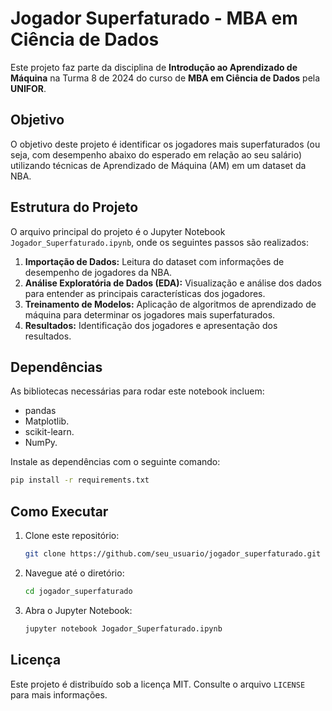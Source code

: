 # Jogador Superfaturado - MBA em Ciência de Dados

Este projeto faz parte da disciplina de **Introdução ao Aprendizado de Máquina** na Turma 8 de 2024 do curso de **MBA em Ciência de Dados** pela **UNIFOR**.

## Objetivo

O objetivo deste projeto é identificar os jogadores mais superfaturados (ou seja, com desempenho abaixo do esperado em relação ao seu salário) utilizando técnicas de Aprendizado de Máquina (AM) em um dataset da NBA.

## Estrutura do Projeto

O arquivo principal do projeto é o Jupyter Notebook `Jogador_Superfaturado.ipynb`, onde os seguintes passos são realizados:

1. **Importação de Dados:** Leitura do dataset com informações de desempenho de jogadores da NBA.
2. **Análise Exploratória de Dados (EDA):** Visualização e análise dos dados para entender as principais características dos jogadores.
3. **Treinamento de Modelos:** Aplicação de algoritmos de aprendizado de máquina para determinar os jogadores mais superfaturados.
4. **Resultados:** Identificação dos jogadores e apresentação dos resultados.

## Dependências

As bibliotecas necessárias para rodar este notebook incluem:

- pandas
- Matplotlib.
- scikit-learn.
- NumPy.

Instale as dependências com o seguinte comando:

```bash
pip install -r requirements.txt
```

## Como Executar

1. Clone este repositório:
   ```bash
   git clone https://github.com/seu_usuario/jogador_superfaturado.git
   ```
2. Navegue até o diretório:
   ```bash
   cd jogador_superfaturado
   ```
3. Abra o Jupyter Notebook:
   ```bash
   jupyter notebook Jogador_Superfaturado.ipynb
   ```

## Licença

Este projeto é distribuído sob a licença MIT. Consulte o arquivo `LICENSE` para mais informações.
